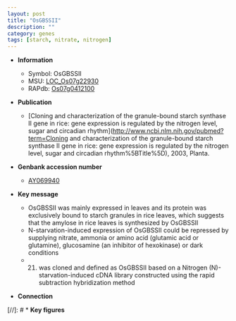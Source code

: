 ```yaml
---
layout: post
title: "OsGBSSII"
description: ""
category: genes
tags: [starch, nitrate, nitrogen]
---
```


* **Information**  
    + Symbol: OsGBSSII  
    + MSU: [LOC_Os07g22930](http://rice.uga.edu/cgi-bin/ORF_infopage.cgi?orf=LOC_Os07g22930)  
    + RAPdb: [Os07g0412100](http://rapdb.dna.affrc.go.jp/viewer/gbrowse_details/irgsp1?name=Os07g0412100)  

* **Publication**  
    + [Cloning and characterization of the granule-bound starch synthase II gene in rice: gene expression is regulated by the nitrogen level, sugar and circadian rhythm](http://www.ncbi.nlm.nih.gov/pubmed?term=Cloning and characterization of the granule-bound starch synthase II gene in rice: gene expression is regulated by the nitrogen level, sugar and circadian rhythm%5BTitle%5D), 2003, Planta.

* **Genbank accession number**  
    + [AY069940](http://www.ncbi.nlm.nih.gov/nuccore/AY069940)

* **Key message**  
    + OsGBSSII was mainly expressed in leaves and its protein was exclusively bound to starch granules in rice leaves, which suggests that the amylose in rice leaves is synthesized by OsGBSSII
    + N-starvation-induced expression of OsGBSSII could be repressed by supplying nitrate, ammonia or amino acid (glutamic acid or glutamine), glucosamine (an inhibitor of hexokinase) or dark conditions
    + 21) was cloned and defined as OsGBSSII based on a Nitrogen (N)-starvation-induced cDNA library constructed using the rapid subtraction hybridization method

* **Connection**  

[//]: # * **Key figures**  


